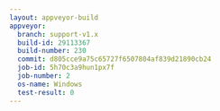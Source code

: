 ```yaml
---
layout: appveyor-build
appveyor:
  branch: support-v1.x
  build-id: 29113367
  build-number: 230
  commit: d805cce9a75c65727f6507804af839d21890cb24
  job-id: 5h70c3a9hun1px7f
  job-number: 2
  os-name: Windows
  test-result: 0
---
```

